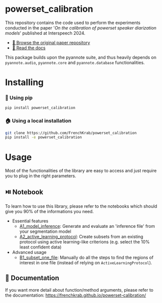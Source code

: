 # powerset_calibration

This repository contains the code used to perform the experiments conducted in the paper '*On the calibration of powerset speaker diarization models*' published at Interspeech 2024.

- [ 📄 Browse the original paper repository ](https://github.com/FrenchKrab/IS2024-powerset-calibration?tab=readme-ov-file)
- [ 📘 Read the docs ](https://frenchkrab.github.io/powerset-calibration/)

This package builds upon the pyannote suite, and thus heavily depends on `pyannote.audio`, `pyannote.core` and `pyannote.database` functionalities.

# Installing

### 🐍 Using pip

```bash
pip install powerset_calibration
```

### 🏠 Using a local installation

```bash
git clone https://github.com/FrenchKrab/powerset_calibration
pip install -e powerset_calibration
```

# Usage

Most of the functionalities of the library are easy to access and just require you to plug in the right parameters.

## ⏯️ Notebook

To learn how to use this library, please refer to the notebooks which should give you 90% of the informations you need.

- Essential features
  - [A1_model_inference](notebooks/A1_model_inference.ipynb): Generate and evaluate an 'inference file' from your segmentation model
  - [A2_active_learning_protocol](notebooks/A2_active_learning_protocol.ipynb): Create subsets from an existing protocol using active learning-like criterions (e.g. select the 10% least confident data)
- Advanced usage
  - [B1_subset_one_file](notebooks/B1_subset_one_file.ipynb): Manually do all the steps to find the regions of interest in one file (instead of relying on `ActiveLearningProtocol`).

## 📘 Documentation

If you want more detail about function/method arguments, please refer to the documentation: https://frenchkrab.github.io/powerset-calibration/